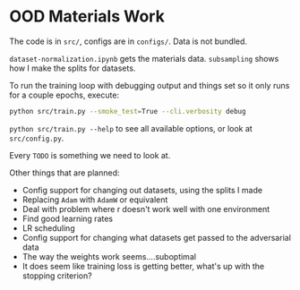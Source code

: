 # OOD Materials Work

The code is in `src/`, configs are in `configs/`. Data is not bundled.

`dataset-normalization.ipynb` gets the materials data. `subsampling` shows how I make the splits for datasets.

To run the training loop with debugging output and things set so it only runs for a couple epochs, execute:

```bash
python src/train.py --smoke_test=True --cli.verbosity debug
```

`python src/train.py --help` to see all available options, or look at `src/config.py`.

Every `TODO` is something we need to look at.

Other things that are planned:
 - Config support for changing out datasets, using the splits I made
 - Replacing `Adam` with `AdamW` or equivalent
 - Deal with problem where r doesn't work well with one environment
 - Find good learning rates
 - LR scheduling
 - Config support for changing what datasets get passed to the adversarial data
 - The way the weights work seems....suboptimal
 - It does seem like training loss is getting better, what's up with the stopping criterion?